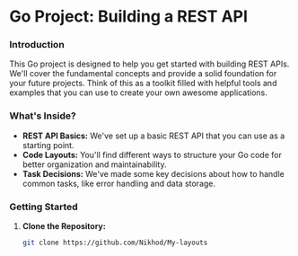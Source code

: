 # Go Project: Building a REST API

### Introduction
This Go project is designed to help you get started with building REST APIs. We'll cover the fundamental concepts and provide a solid foundation for your future projects. Think of this as a toolkit filled with helpful tools and examples that you can use to create your own awesome applications.

### What's Inside?
* **REST API Basics:** We've set up a basic REST API that you can use as a starting point.
* **Code Layouts:** You'll find different ways to structure your Go code for better organization and maintainability.
* **Task Decisions:** We've made some key decisions about how to handle common tasks, like error handling and data storage.

### Getting Started
1. **Clone the Repository:**
   ```bash
   git clone https://github.com/Nikhod/My-layouts
   ```